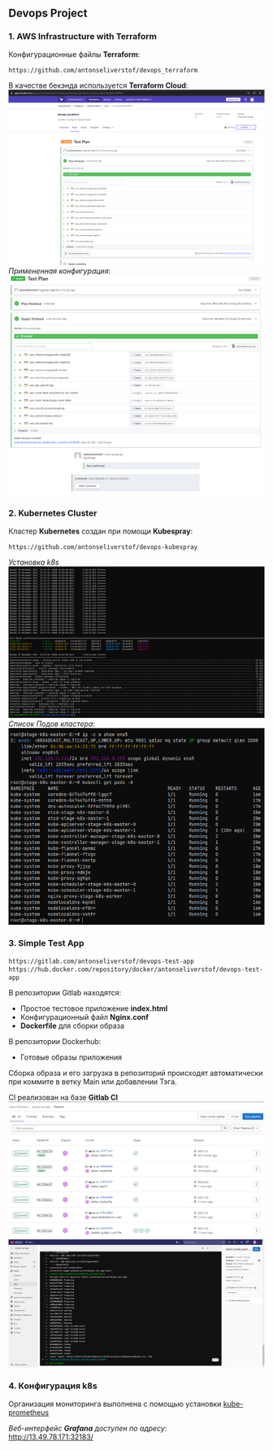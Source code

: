 ## Devops Project

### 1. AWS Infrastructure with Terraform  
Конфигурационные файлы **Terraform**:
```
https://github.com/antonseliverstof/devops_terraform
```  
В качестве бекэнда используется **Terraform Cloud**:  
![alt text](terraform_cloud.png "Terraform_Cloud")  
*Примененная конфигурация*:  
![alt text](tfcloud_apply.png "Apply")  
### 2. Kubernetes Cluster  
Кластер **Kubernetes** создан при помощи **Kubespray**:
```  
https://github.com/antonseliverstof/devops-kubespray  
```  
*Установка k8s*   
![alt text](kubespray.png "Kubespray")  
*Список Подов кластера*:  
![alt text](k8s_pods.png "Pods")  

### 3. Simple Test App  
```
https://gitlab.com/antonseliverstof/devops-test-app  
https://hub.docker.com/repository/docker/antonseliverstof/devops-test-app
```
В репозитории Gitlab находятся:
- Простое тестовое приложение **index.html**  
- Конфигурационный файл **Nginx.conf**  
- **Dockerfile** для сборки образа  

В репозитории Dockerhub:
- Готовые образы приложения  

Сборка образа и его загрузка в репозиторий происходят автоматически при коммите в ветку Main или добавлении Тэга.  

CI реализован на базе **Gitlab CI**  
![alt text](ci_pipelines_list.png "Pipelines")  
![alt text](ci_jobs.png "Jobs")  

### 4. Конфигурация k8s  
Организация мониторинга выполнена с помощью установки [kube-prometheus](https://github.com/prometheus-operator/kube-prometheus)  

*Веб-интерфейс **Grafana** доступен по адресу*:  
http://13.49.78.171:32183/  

